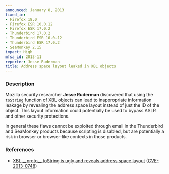 ```yaml
---
announced: January 8, 2013
fixed_in:
- Firefox 18.0
- Firefox ESR 10.0.12
- Firefox ESR 17.0.2
- Thunderbird 17.0.2
- Thunderbird ESR 10.0.12
- Thunderbird ESR 17.0.2
- SeaMonkey 2.15
impact: High
mfsa_id: 2013-11
reporter: Jesse Ruderman
title: Address space layout leaked in XBL objects
---
```


<h3>Description</h3>

<p>Mozilla security researcher <strong>Jesse Ruderman</strong> discovered that using the <code>toString</code> function of XBL objects can lead to inappropriate information leakage by revealing the address space layout instead of just the ID of the object. This layout information could potentially be used to bypass ASLR and other security protections.
</p>

<p class="note">In general these flaws cannot be exploited through email in the Thunderbird and SeaMonkey products because scripting is disabled, but are potentially a risk in browser or browser-like contexts in those products.
</p>


<h3>References</h3>

<ul>
  <li><a href="https://bugzilla.mozilla.org/show_bug.cgi?id=806031">
      XBL.__proto__.toString is ugly and reveals address space layout</a> (<a href="http://cve.mitre.org/cgi-bin/cvename.cgi?name=CVE-2013-0748" class="ex-ref">CVE-2013-0748</a>)</li>
</ul>



